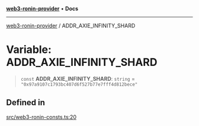 [**web3-ronin-provider**](../README.md) • **Docs**

***

[web3-ronin-provider](../globals.md) / ADDR\_AXIE\_INFINITY\_SHARD

# Variable: ADDR\_AXIE\_INFINITY\_SHARD

> `const` **ADDR\_AXIE\_INFINITY\_SHARD**: `string` = `"0x97a9107c1793bc407d6f527b77e7fff4d812bece"`

## Defined in

[src/web3-ronin-consts.ts:20](https://github.com/chuacw/web3-ronin-provider/blob/ce08d460e2589edd5c5b854bf0bd2f7be4e0431f/src/web3-ronin-consts.ts#L20)
